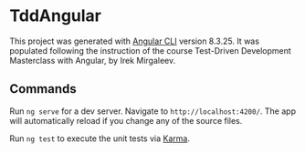# TddAngular

This project was generated with [Angular CLI](https://github.com/angular/angular-cli) version 8.3.25.
It was populated following the instruction of the course Test-Driven Development Masterclass with Angular, by Irek Mirgaleev.

## Commands

Run `ng serve` for a dev server. Navigate to `http://localhost:4200/`. The app will automatically reload if you change any of the source files.

Run `ng test` to execute the unit tests via [Karma](https://karma-runner.github.io).

